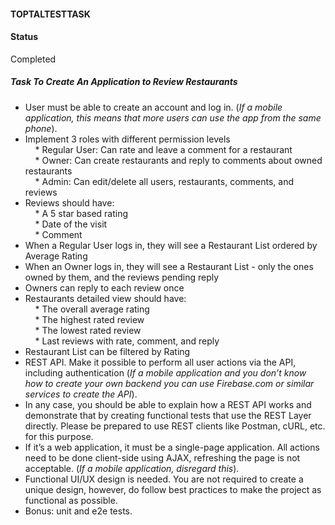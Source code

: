 #### TOPTALTESTTASK

#### Status

Completed

##### Task To Create An Application to Review Restaurants

*   User must be able to create an account and log in. (_If a mobile application, this means that more users can use the app from the same phone_).
*   Implement 3 roles with different permission levels  
        * Regular User: Can rate and leave a comment for a restaurant  
        * Owner: Can create restaurants and reply to comments about owned restaurants  
        * Admin: Can edit/delete all users, restaurants, comments, and reviews
*   Reviews should have:  
        * A 5 star based rating  
        * Date of the visit  
        * Comment 
*   When a Regular User logs in, they will see a Restaurant List ordered by Average Rating
*   When an Owner logs in, they will see a Restaurant List - only the ones owned by them, and the reviews pending reply
*   Owners can reply to each review once
*   Restaurants detailed view should have:  
        * The overall average rating  
        * The highest rated review  
        * The lowest rated review  
        * Last reviews with rate, comment, and reply
*   Restaurant List can be filtered by Rating
*   REST API. Make it possible to perform all user actions via the API, including authentication (_If a mobile application and you don’t know how to create your own backend you can use Firebase.com or similar services to create the API_).
*   In any case, you should be able to explain how a REST API works and demonstrate that by creating functional tests that use the REST Layer directly. Please be prepared to use REST clients like Postman, cURL, etc. for this purpose.
*   If it’s a web application, it must be a single-page application. All actions need to be done client-side using AJAX, refreshing the page is not acceptable. (_If a mobile application, disregard this_).
*   Functional UI/UX design is needed. You are not required to create a unique design, however, do follow best practices to make the project as functional as possible.
*   Bonus: unit and e2e tests.